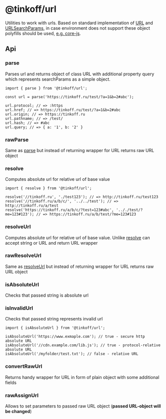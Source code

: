 # @tinkoff/url

Utilities to work with urls. Based on standard implementation of [URL](https://url.spec.whatwg.org/#url-class) and [URLSearchParams](https://url.spec.whatwg.org/#interface-urlsearchparams), in case environment does not support these object polyfills should be used, [e.g. core-js](https://github.com/zloirock/core-js#url-and-urlsearchparams).

## Api

### parse

Parses url and returns object of class URL with additional property query which represents searchParams as a simple object.

```tsx
import { parse } from '@tinkoff/url';

const url = parse('https://tinkoff.ru/test/?a=1&b=2#abc');

url.protocol; // => :https
url.href; // => https://tinkoff.ru/test/?a=1&b=2#abc
url.origin; // => https://tinkoff.ru
url.pathname; // => /test/
url.hash; // => #abc
url.query; // => { a: '1', b: '2' }
```

### rawParse

Same as [parse](#parse) but instead of returning wrapper for URL returns raw URL object

### resolve

Computes absolute url for relative url of base value

```tsx
import { resolve } from '@tinkoff/url';

resolve('//tinkoff.ru', './test123'); // => http://tinkoff.ru/test123
resolve('//tinkoff.ru/a/b/c/', '../../test'); // => http://tinkoff.ru/a/test
resolve('https://tinkoff.ru/a/b/c/?test=123#abc', '.././test/?me=123#123'); // => https://tinkoff.ru/a/b/test/?me=123#123
```

### resolveUrl

Computes absolute url for relative url of base value. Unlike [resolve](#resolve) can accept string or URL and return URL wrapper

### rawResolveUrl

Same as [resolveUrl](#resolveurl) but instead of returning wrapper for URL returns raw URL object

### isAbsoluteUrl

Checks that passed string is absolute url

### isInvalidUrl

Checks that passed string represents invalid url

```tsx
import { isAbsoluteUrl } from '@tinkoff/url';

isAbsoluteUrl('https://www.exmaple.com'); // true - secure http absolute URL
isAbsoluteUrl('//cdn.example.com/lib.js'); // true - protocol-relative absolute URL
isAbsoluteUrl('/myfolder/test.txt'); // false - relative URL
```

### convertRawUrl

Returns handy wrapper for URL in form of plain object with some additional fields

### rawAssignUrl

Allows to set parameters to passed raw URL object (**passed URL-object will be changed**)

